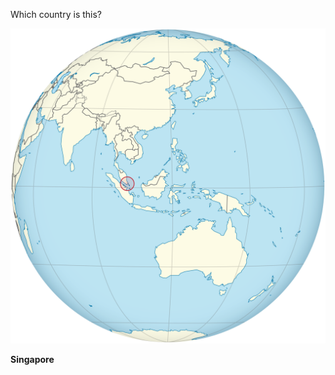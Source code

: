 Which country is this?

![Map of a country](images/Singapore_on_the_globe_(Southeast_Asia_centered).svg)
<!--question-->
**Singapore**